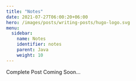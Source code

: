 ```yaml
---
title: "Notes"
date: 2021-07-27T06:00:20+06:00
hero: /images/posts/writing-posts/hugo-logo.svg
menu:
  sidebar:
    name: Notes
    identifier: notes
    parent: Java
    weight: 10
---
```


Complete Post Coming Soon...